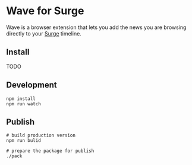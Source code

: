 # Wave for Surge

Wave is a browser extension that lets you add the news you are browsing directly to your [Surge](https://langchao.org) timeline.


## Install

TODO

## Development

```
npm install
npm run watch
```

## Publish

```
# build production version
npm run bulid

# prepare the package for publish
./pack
```

